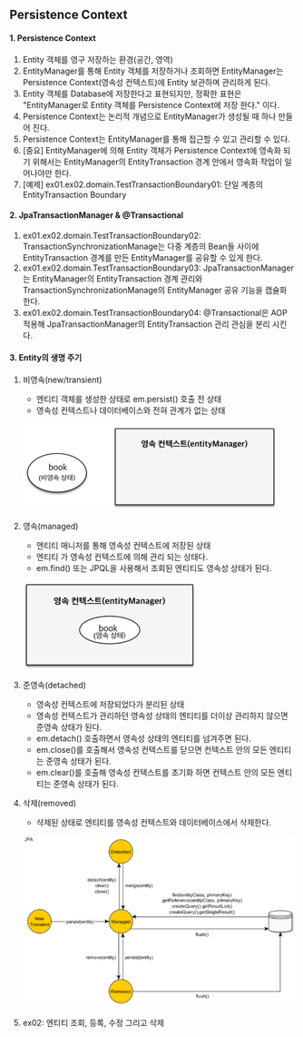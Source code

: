 ## Persistence Context

#### 1. Persistence Context
1. Entity 객체를 영구 저장하는 환경(공간, 영역)
2. EntityManager를 통해 Entity 객체를 저장하거나 조회하면 EntityManager는 Persistence Context(영속성 컨텍스트)에 Entity 보관하며 관리하게 된다.
3. Entity 객체를 Database에 저장한다고 표현되지만, 정확한 표현은 "EntityManager로 Entity 객체를 Persistence Context에 저장 한다." 이다.
4. Persistence Context는 논리적 개념으로 EntityManager가 생성될 때 하나 만들어 진다.
5. Persistence Context는 EntityManager를 통해 접근할 수 있고 관리할 수 있다.
6. [중요] EntityManager에 의해 Entity 객체가 Persistence Context에 영속화 되기 위해서는 EntityManager의 EntityTransaction 경계 안에서 영속화 작업이 일어나야만 한다.
7. [예제] ex01.ex02.domain.TestTransactionBoundary01: 단일 계층의 EntityTransaction Boundary

#### 2. JpaTransactionManager & @Transactional
1. ex01.ex02.domain.TestTransactionBoundary02: TransactionSynchronizationManage는 다중 계층의 Bean들 사이에 EntityTransaction 경계를 만든 EntityManager를 공유할 수 있게 한다.
2. ex01.ex02.domain.TestTransactionBoundary03: JpaTransactionManager는 EntityManager의 EntityTransaction 경계 관리와 TransactionSynchronizationManage의 EntityManager 공유 기능을 캡슐화 한다.
3. ex01.ex02.domain.TestTransactionBoundary04: @Transactional은 AOP 적용해 JpaTransactionManager의 EntityTransaction 관리 관심을 분리 시킨다. 

#### 3. Entity의 생명 주기
1. 비영속(new/transient)
   - 엔티티 객체를 생성한 상태로 em.persist() 호출 전 상태
   - 영속성 컨텍스트나 데이터베이스와  전혀 관계가 없는 상태

   ![img02.png](_resources/img02.png)

2. 영속(managed)
   - 엔티티 매니저를 통해 영속성 컨텍스트에 저장된 상태
   - 엔티티 가 영속성 컨텍스트에 의해 관리 되는 상태다.
   - em.find() 또는 JPQL을 사용해서 조회된 엔티티도 영속성 상태가 된다.

   ![img03.png](_resources/img03.png)
 
3. 준영속(detached)
   - 영속성 컨텍스트에  저장되었다가 분리된 상태
   - 영속성 컨텍스트가 관리하던 영속성 상태의 엔티티를 더이상 관리하지 않으면 준영속 상태가 된다.
   - em.detach() 호출하면서 영속성 상태의 엔티티를 넘겨주면 된다.
   - em.close()를 호출해서 영속성 컨텍스트를 닫으면 컨텍스트 안의 모든 엔티티는 준영속 상태가 된다.
   - em.clear()를 호출해 영속성 컨텍스트를 초기화 하면 컨텍스트 안의 모든 엔티티는 준영속 상태가 된다.

4. 삭제(removed)
   - 삭제된 상태로 엔티티를 영속성 컨텍스트와 데이터베이스에서 삭제한다.



   ![img01.png](./_resources/img01.png)

5. ex02: 엔티티 조회, 등록, 수정 그리고 삭제

